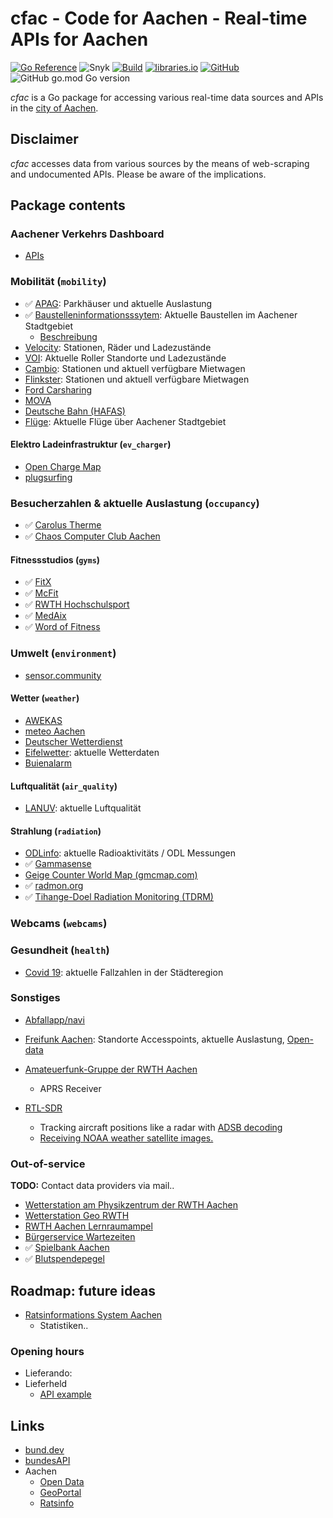 # cfac - Code for Aachen - Real-time APIs for Aachen

[![Go Reference](https://pkg.go.dev/badge/github.com/stv0g/cfac.svg)](https://pkg.go.dev/github.com/stv0g/cfac)
![Snyk](https://img.shields.io/snyk/vulnerabilities/github/stv0g/cfac)
[![Build](https://img.shields.io/github/checks-status/stv0g/cfac/master)](https://github.com/stv0g/cfac/actions)
[![libraries.io](https://img.shields.io/librariesio/release/stv0g/cfac)](https://libraries.io/github/stv0g/cfac)
[![GitHub](https://img.shields.io/github/license/stv0g/cfac)](https://github.com/stv0g/cfac/blob/master/LICENSE)
![GitHub go.mod Go version](https://img.shields.io/github/go-mod/go-version/stv0g/cfac)

_cfac_ is a Go package for accessing various real-time data sources and APIs in the [city of Aachen](https://aachen.de/).

## Disclaimer

_cfac_ accesses data from various sources by the means of web-scraping and undocumented APIs. Please be aware of the implications.

## Package contents

### Aachener Verkehrs Dashboard

- [APIs](VerkehrsDashboard.md)

### Mobilität (`mobility`)

- ✅ [APAG](https://www.apag.de/): Parkhäuser und aktuelle Auslastung
- ✅ [Baustelleninformationsssytem](https://bsis.aachen.de/): Aktuelle Baustellen im Aachener Stadtgebiet
  - [Beschreibung](http://aachen.de/DE/stadt_buerger/verkehr_strasse/strassenplanung_bau/bsis/index.html)
- [Velocity](https://www.velocity-aachen.de/): Stationen, Räder und Ladezustände
- [VOI](https://www.voiscooters.com/de/): Aktuelle Roller Standorte und Ladezustände
- [Cambio](https://www.cambio-carsharing.de/?cms_knschluessel=HOME&cms_Feurocode=AAC): Stationen und aktuell verfügbare Mietwagen
- [Flinkster](https://www.flinkster.de/): Stationen und aktuell verfügbare Mietwagen
- [Ford Carsharing](https://www.ford-carsharing.de/de/standorte?p=1)
- [MOVA](https://mova.aseag.de/)
- [Deutsche Bahn (HAFAS)](https://github.com/public-transport/hafas-client/blob/master/readme.md#background)
- [Flüge](https://de.flightaware.com/live/airport/EDKA): Aktuelle Flüge über Aachener Stadtgebiet

#### Elektro Ladeinfrastruktur (`ev_charger`)

- [Open Charge Map](https://openchargemap.org/site)
- [plugsurfing](https://www.plugsurfing.com/map?location=Aachen,%20Germany&lang=en)

### Besucherzahlen & aktuelle Auslastung (`occupancy`)

- ✅ [Carolus Therme](https://www.carolus-thermen.de/en/thermalbath/#occupation)
- ✅ [Chaos Computer Club Aachen](https://wiki.aachen.ccc.de/doku.php?id=projekte:clubstatus)

#### Fitnessstudios (`gyms`)

- ✅ [FitX](https://www.fitx.de/fitnessstudios/aachen-europaplatz)
- ✅ [McFit](https://www.mcfit.com/de/fitnessstudios/studiosuche/studiodetails/studio/aachen/)
- ✅ [RWTH Hochschulsport](https://buchung.hsz.rwth-aachen.de/angebote/aktueller_zeitraum/_Auslastung.html)
- ✅ [MedAix](https://www.medaix.de/standorte/aachen-elisengalerie)
- ✅ [Word of Fitness](http://besucher.wof-fitness.de/)

### Umwelt (`environment`)

- [sensor.community](https://sensor.community)

#### Wetter (`weather`)

- [AWEKAS](https://www.awekas.at/)
- [meteo Aachen](https://meteoaachen.de/)
- [Deutscher Wetterdienst](https://www.dwd.de/DE/wetter/wetterundklima_vorort/nordrhein-westfalen/aachen/_node.html)
- [Eifelwetter](https://www.eifelwetter.de/): aktuelle Wetterdaten
- [Buienalarm](https://buienalarm.nl)

#### Luftqualität (`air_quality`)

- [LANUV](https://www.lanuv.nrw.de/umwelt/luft/immissionen/aktuelle-luftqualitaet): aktuelle Luftqualität

#### Strahlung (`radiation`)

- [ODLinfo](https://odlinfo.bfs.de/DE/aktuelles/messstelle/053130003.html): aktuelle Radioaktivitäts / ODL Messungen
- ✅ [Gammasense](https://gammasense.org/map/)
- [Geige Counter World Map (gmcmap.com)](https://www.gmcmap.com/)
- ✅ [radmon.org](https://radmon.org/index.php)
- ✅ [Tihange-Doel Radiation Monitoring (TDRM)](https://tdrm.fiff.de/)

### Webcams (`webcams`)

### Gesundheit (`health`)

- [Covid 19](https://offenedaten.aachen.de/dataset/aktuelle-lage-zum-corona-virus): aktuelle Fallzahlen in der Städteregion

### Sonstiges

- [Abfallapp/navi](https://abfallnavi.de/aachen/)
- [Freifunk Aachen](https://map.aachen.freifunk.net/): Standorte Accesspoints, aktuelle Auslastung, [Open-data](https://data.aachen.freifunk.net)
- [Amateuerfunk-Gruppe der RWTH Aachen](https://www.afu.rwth-aachen.de/)
  - APRS Receiver

- [RTL-SDR](https://www.rtl-sdr.com/about-rtl-sdr/)
  - Tracking aircraft positions like a radar with [ADSB decoding](https://www.rtl-sdr.com/adsb-aircraft-radar-with-rtl-sdr/)
  - [Receiving NOAA weather satellite images.](https://www.rtl-sdr.com/rtl-sdr-tutorial-receiving-noaa-weather-satellite-images/)

### Out-of-service

**TODO:** Contact data providers via mail..

- [Wetterstation am Physikzentrum der RWTH Aachen](https://wetterstation.physik.rwth-aachen.de/)
- [Wetterstation Geo RWTH](https://www.klimageo.rwth-aachen.de/cms/Klimageo/Das-Lehr-und-Forschungsgebiet/Ausstattung/~pcdx/Wetterstationen/)
- [RWTH Aachen Lernraumampel](https://blog.rwth-aachen.de/lehre/2017/07/28/die-lernraumampel-ist-da/)
- [Bürgerservice Wartezeiten](https://serviceportal.aachen.de/wartezeiten)
- ✅ [Spielbank Aachen](https://www.spielbank-aachen.de)
- ✅ [Blutspendepegel](https://www.ukaachen.de/kliniken-institute/transfusionsmedizin-blutspendedienst/blutspendedienst/blutspendepegel/spendepegel/2021-08)

## Roadmap: future ideas

- [Ratsinformations System Aachen](https://ratsinfo.aachen.de/bi/oparl/1.0/bodies.asp?id=1)
  - Statistiken..

### Opening hours

- Lieferando:
- Lieferheld
  - [API example](https://github.com/kenodressel/lieferheld-api/blob/master/info-api.js)

## Links

- [bund.dev](https://bund.dev)
- [bundesAPI](https://github.com/bundesAPI)
- Aachen
  - [Open Data](https://offenedaten.aachen.de)
  - [GeoPortal](https://geoportal.aachen.de)
  - [Ratsinfo](http://ratsinfo.aachen.de/bi/allris.net.asp)

